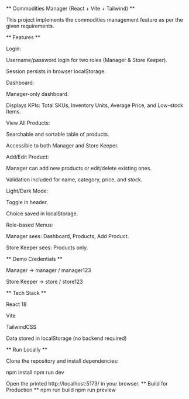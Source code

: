 ** Commodities Manager (React + Vite + Tailwind) **

This project implements the commodities management feature as per the given requirements.

** Features **

Login:

Username/password login for two roles (Manager & Store Keeper).

Session persists in browser localStorage.

Dashboard:

Manager-only dashboard.

Displays KPIs: Total SKUs, Inventory Units, Average Price, and Low-stock Items.

View All Products:

Searchable and sortable table of products.

Accessible to both Manager and Store Keeper.

Add/Edit Product:

Manager can add new products or edit/delete existing ones.

Validation included for name, category, price, and stock.

Light/Dark Mode:

Toggle in header.

Choice saved in localStorage.

Role-based Menus:

Manager sees: Dashboard, Products, Add Product.

Store Keeper sees: Products only.

** Demo Credentials **

Manager → manager / manager123

Store Keeper → store / store123

** Tech Stack **

React 18

Vite

TailwindCSS

Data stored in localStorage (no backend required)

** Run Locally **

Clone the repository and install dependencies:

npm install
npm run dev


Open the printed http://localhost:5173/ in your browser.
** Build for Production **
npm run build
npm run preview
